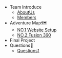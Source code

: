 <!-- 侧边栏 docs/_sidebar.md -->
* Team Introduce
  * [AboutUs](Team%20Introduce/AboutUs.md)
  * [Members](Team%20Introduce/Members.md)
* Adventure Map🗺️
  * [NO.1 Website Setup](Adventure%20Map🗺️/NO.1%20Website%20Setup.md)
  * [NO.2 Fusion 360](Adventure%20Map🗺️/NO.2%20Fusion%20360.md)
* Final Project
* Questions🤔
  * [Questions1](Questions🤔/Question1)